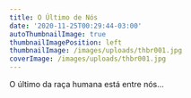 ```yaml
---
title: O Último de Nós
date: '2020-11-25T00:29:44-03:00'
autoThumbnailImage: true
thumbnailImagePosition: left
thumbnailImage: /images/uploads/thbr001.jpg
coverImage: /images/uploads/thbr001.jpg
---
```

O último da raça humana está entre nós...

